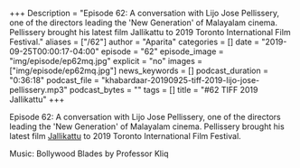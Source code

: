 +++
Description = "Episode 62: A conversation with Lijo Jose Pellissery, one of the directors leading the 'New Generation' of Malayalam cinema. Pellissery brought his latest film Jallikattu to 2019 Toronto International Film Festival."
aliases = ["/62"]
author = "Aparita"
categories = []
date = "2019-09-25T00:00:17-04:00"
episode = "62"
episode_image = "img/episode/ep62mq.jpg"
explicit = "no"
images = ["img/episode/ep62mq.jpg"]
news_keywords = []
podcast_duration = "0:36:18"
podcast_file = "khabardaar-20190925-tiff-2019-lijo-jose-pellissery.mp3"
podcast_bytes = ""
tags = []
title = "#62 TIFF 2019 Jallikattu"
+++

Episode 62: A conversation with Lijo Jose Pellissery, one of the directors leading the 'New Generation' of Malayalam cinema. Pellissery brought his latest film [Jallikattu](https://www.youtube.com/watch?v=i50PFjOMU-I&t=25s) to 2019 Toronto International Film Festival.

Music: Bollywood Blades by Professor Kliq